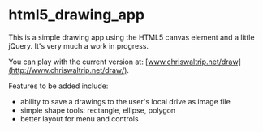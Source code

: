 # html5_drawing_app
This is a simple drawing app using the HTML5 canvas element and a little jQuery. It's very much a work in progress.

You can play with the current version at: [www.chriswaltrip.net/draw](http://www.chriswaltrip.net/draw/).

Features to be added include:
- ability to save a drawings to the user's local drive as image file
- simple shape tools: rectangle, ellipse, polygon
- better layout for menu and controls
